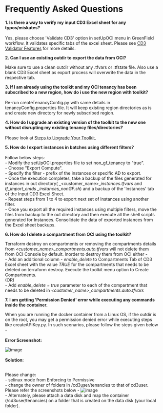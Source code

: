 # Frequently Asked Questions
 
**1. Is there a way to verify my input CD3 Excel sheet for any typos/miskates?**
<br>   
 	   Yes, please choose 'Validate CD3' option in setUpOCI menu in GreenField workflow. It validates specific tabs of the excel sheet. Please see
 	   [CD3 Validator Features](/cd3_automation_toolkit/documentation/user_guide/learn_more/SupportForCD3Validator.md#support-for-cd3-validator) for more          details.

**2. Can I use an existing outdir to export the data from OCI?**
<br> 

   Make sure to use a clean outdir without any .tfvars or .tfstate file. Also use a blank CD3 Excel sheet as export process will overwrite the data in the    respective tab.

**3. If I am already using the toolkit and my OCI tenancy has been subscribed to a new region, how do i use the new region with toolkit?**
<br>  
Re-run createTenancyConfig.py with same details in tenancyConfig.properties file. It will keep existing region directories as is and create new directory for newly subscribed region.

**4. How do I upgrade an existing version of the toolkit to the new one without disrupting my existing tenancy files/directories?**
<br>  
Please look at [Steps to Upgrade Your Toolkit.](/cd3_automation_toolkit/documentation/user_guide/Upgrade_Toolkit.md#steps-to-upgrade-your-toolkit-for-existing-customers)

**5. How do I export instances in batches using different filters?**
<br>  
Follow below steps:
<br>          - Modify the setUpOCI.properties file to set non_gf_tenancy to "true".
<br>          - Choose "Export Compute".
<br>          - Specify the filter - prefix of the instances or specific AD to export.
<br>          - Once the execution completes, take a backup of the files generated for instances in out directory( _<customer\_name>\__instances.tfvars_ and _tf\_import\_cmds \_instances\_nonGF.sh_) and a backup of the 'Instances' tab of the Input CD3 Excel Sheet.
<br>          - Repeat steps from 1 to 4 to export next set of Instances using another filter.
<br>          - Once you export all the required instances using multiple filters, move the files from backup to the out directory and then execute all the shell scripts generated for Instances. Consolidate the data of exported instances from the Excel sheet backups.



**6. How do I delete a compartment from OCI using the toolkit?**
<br>

Terraform destroy on compartments or removing the compartments details from _<customer\_name>\_compartments.auto.tfvars_ will not delete them from OCI Console by default. Inorder to destroy them from OCI either - 
<br>           - Add an additional column - _enable\_delete_ to Compartments Tab of CD3 Excel sheet with the value _TRUE_ for the compartments that needs to be deleted on terraform destroy. Execute the toolkit menu option to Create Compartments.</li>
  <br>(OR)
<br>           - Add _enable\_delete = true_ parameter to each of the compartment that needs to be deleted in _<customer\_name>\_compartments.auto.tfvars_
 

**7. I am getting 'Permission Denied' error while executing any commands inside the container.**
<br> 

When you are running the docker container from a Linux OS, if the outdir is on the root, you may get a permission denied error while executing steps like createAPIKey.py. In such scenarios, please follow the steps given below -
<br><br>**Error Screenshot:**

![image](https://user-images.githubusercontent.com/103508105/215454472-2367c5d5-2dce-4248-a7fd-c57f1104267e.png)
<br><br>**Solution:**

<br>Please change:
<br>           - selinux mode from Enforcing to Permissive
<br>           - change the owner of folders in /cd3user/tenancies to that of cd3user. 
Please refer the screenshots below -
![image](https://user-images.githubusercontent.com/103508105/215455637-4bcaac18-269d-4029-b273-2214b719563f.png)
<br>           - Alternately, please attach a data disk and map the container (/cd3user/tenancies) on a folder that is created on the data disk (your local folder).

